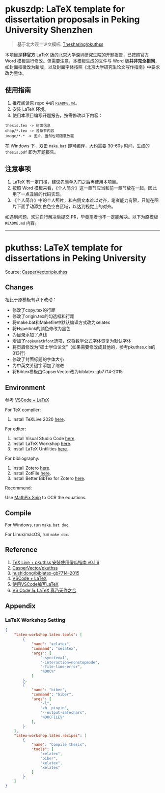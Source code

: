 # pkuszdp: LaTeX template for dissertation proposals in Peking University Shenzhen

> 基于北大硕士论文模板: [Thesharing/pkuthss](https://github.com/Thesharing/pkuthss)

本项目是**非官方** LaTeX 版的北京大学深圳研究生院的开题报告，已按照官方 Word 模板进行修改。但需要注意，本模板生成的文件与 Word 版**并非完全相同**，如封面校徽改为新版，以及封面字体按照《北京大学研究生论文写作指南》中要求改为黑体。

## 使用指南

1. 推荐阅读原 repo 中的 [`README.md`](https://github.com/asuith/pkuszdp#pkuthss-latex-template-for-dissertations-in-peking-university)。
2. 安装 LaTeX 环境。
3. 使用本项目编写开题报告，按需修改以下内容：

```text
thesis.tex -> 封面信息
chap/*.tex -> 各章节内容
image/*.* -> 图片，当然也可随意放置
```

在 Windows 下，双击 `Make.bat` 即可编译，大约需要 30-60s 时间，生成的 `thesis.pdf` 即为开题报告。


## 注意事项

1. LaTeX 有一定门槛，建议先简单入门之后再使用本项目。
2. 按照 Word 模板来看，《个人简介》这一章节应当和前一章节放在一起，因此用了一点丑陋的代码实现。
3. 《个人简介》中的个人照片，和右侧文本难以对齐，笔者能力有限，只能在图片下面手动添加白色空白区域，以达到视觉上的对齐。

如遇到问题，欢迎自行解决后提交 PR，毕竟笔者也不一定能解决。以下为原模板 `README.md` 内容。

---



# pkuthss: LaTeX template for dissertations in Peking University

Source: [CasperVector/pkuthss](https://github.com/CasperVector/pkuthss)

## Changes

相比于原模板有以下改动：

* 修改了copy.tex的行距
* 修改了origin.tex的勾选框和行距
* 将make.bat和Makefile中默认编译方式改为xelatex
* 将Hyperlink的颜色修改为黑色
* 为目录添加了点线
* 增加了`nopkumathfont`选项，仅将数学公式字体恢复为默认字体
* 将页眉修改为“硕士学位论文”（如果需要修改成其他的，参考pkuthss.cls的313行）
* 修改了封面标题的字体大小
* 为中英文关键字添加了缩进
* 将Bibtex模板由CapserVector改为biblatex-gb7714-2015

## Environment

参考 [VSCode + LaTeX](https://zhuanlan.zhihu.com/p/108095566)

For TeX compiler:

1. Install TeXLive 2020 [here](https://www.tug.org/texlive/).

For editor:

1. Install Visual Studio Code [here](https://code.visualstudio.com/).
2. Install LaTeX Workshop [here](https://marketplace.visualstudio.com/items?itemName=James-Yu.latex-workshop).
3. Install LaTeX Untilities [here](https://marketplace.visualstudio.com/items?itemName=tecosaur.latex-utilities).

For bibliography:

1. Install Zotero [here](https://www.zotero.org/download/).
2. Install ZotFile [here](http://zotfile.com/).
3. Install Better BibTex for Zotero [here](https://github.com/retorquere/zotero-better-bibtex).

Recommend:

Use [MathPix Snip](https://mathpix.com/) to OCR the equations.

## Compile

For Windows, run `make.bat doc`.

For Linux/macOS, run `make doc`.

## Reference

1. [TeX Live + pkuthss 安装使用傻瓜指南 v0.1.6](https://bbs.pku.edu.cn/v2/post-read-single.php?bid=346&type=0&postid=18114839)
2. [CasperVector/pkuthss](https://github.com/CasperVector/pkuthss)
3. [hushidong/biblatex-gb7714-2015](https://github.com/hushidong/biblatex-gb7714-2015)
3. [VSCode + LaTeX](https://zhuanlan.zhihu.com/p/108095566)
4. [使用VSCode编写LaTeX](https://zhuanlan.zhihu.com/p/38178015)
5. [VS Code 与 LaTeX 真乃天作之合](https://www.jianshu.com/p/57f8d1e026f5)

## Appendix

### LaTeX Workshop Setting

```json
{
    "latex-workshop.latex.tools": [
        {
            "name": "xelatex",
            "command": "xelatex",
            "args": [
                "-synctex=1",
                "-interaction=nonstopmode",
                "-file-line-error",
                "%DOC%"
            ]
        }, 
        {
            "name": "biber",
            "command": "biber",
            "args": [
                "-l",
                "zh__pinyin",
                "--output-safechars",
                "%DOCFILE%"
            ],
        }
    ],
    "latex-workshop.latex.recipes": [
        {
            "name": "Compile thesis",
            "tools": [
                "xelatex",
                "biber",
                "xelatex",
                "xelatex"
            ]
        }
    ]
}
```

